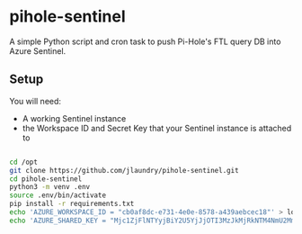 # pihole-sentinel

A simple Python script and cron task to push Pi-Hole's FTL query DB into Azure Sentinel.

## Setup

You will need:

- A working Sentinel instance
- the Workspace ID and Secret Key that your Sentinel instance is attached to

```bash

cd /opt
git clone https://github.com/jlaundry/pihole-sentinel.git
cd pihole-sentinel
python3 -m venv .env
source .env/bin/activate
pip install -r requirements.txt
echo 'AZURE_WORKSPACE_ID = "cb0af8dc-e731-4e0e-8578-a439aebcec18"' > local_settings.py
echo 'AZURE_SHARED_KEY = "Mjc1ZjFlNTYyjBiY2U5YjJjOTI3MzJkMjRkNTM4NmU2MmRkNWQwODAzYWQ0NzIyNzM3YzkyN2VmNmZiNDNkNA=="' >> local_settings.py


```
